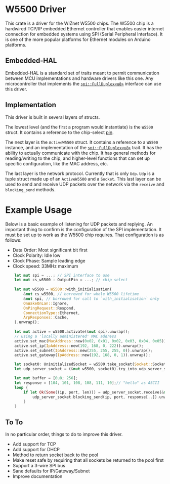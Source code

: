 # W5500 Driver

This crate is a driver for the WIZnet W5500 chips.  The W5500 chip is a hardwired TCP/IP embedded Ethernet controller
that enables easier internet connection for embedded systems using SPI (Serial Peripheral Interface).  It is one of the
more popular platforms for Ethernet modules on Arduino platforms.

## Embedded-HAL

Embedded-HAL is a standard set of traits meant to permit communication between MCU implementations and hardware drivers
like this one.  Any microcontroller that implements the
[`spi::FullDuplex<u8>`](https://docs.rs/embedded-hal/0.2.3/embedded_hal/spi/trait.FullDuplex.html) interface can use
this driver.

## Implementation

This driver is built in several layers of structs.

The lowest level (and the first a program would instantiate) is the `W5500` struct.  It contains a reference to the
chip-select [pin](https://docs.rs/embedded-hal/0.2.3/embedded_hal/digital/v2/trait.OutputPin.html).

The next layer is the `ActiveW5500` struct.  It contains a reference to a `W5500` instance, and an implementation of
the [`spi::FullDuplex<u8>`](https://docs.rs/embedded-hal/0.2.3/embedded_hal/spi/trait.FullDuplex.html) trait.  It has
the ability to actually communicate with the chip.  It has general methods for reading/writing to the chip, and
higher-level functions that can set up specific configuration, like the MAC address, etc.

The last layer is the network protocol.  Currently that is only `Udp`.  `Udp` is a tuple struct made up of an
`ActiveW5500` and a `Socket`.  This last layer can be used to send and receive UDP packets over the network via the
`receive` and `blocking_send` methods.

# Example Usage

Below is a basic example of listening for UDP packets and replying.  An important thing to confirm is the configuration
of the SPI implementation.  It must be set up to work as the W5500 chip requires.  That configuration is as follows:

* Data Order: Most significant bit first
* Clock Polarity: Idle low
* Clock Phase: Sample leading edge
* Clock speed: 33MHz maximum

```rust
    let mut spi = ...; // SPI interface to use
    let mut cs_w5500 : OutputPin = ...; // chip select
    
    let mut w5500 = W5500::with_initialisation(
        &mut cs_w5500, // borrowed for whole W5500 lifetime
        &mut spi, // borrowed for call to `with_initialisation` only
        OnWakeOnLan::Ignore,
        OnPingRequest::Respond,
        ConnectionType::Ethernet,
        ArpResponses::Cache,
    ).unwrap();
    
    let mut active = w5500.activate(&mut spi).unwrap();
    // using a 'locally administered' MAC address
    active.set_mac(MacAddress::new(0x02, 0x01, 0x02, 0x03, 0x04, 0x05)).unwrap();
    active.set_ip(IpAddress::new(192, 168, 0, 222)).unwrap();
    active.set_subnet(IpAddress::new(255, 255, 255, 0)).unwrap();
    active.set_gateway(IpAddress::new(192, 168, 0, 1)).unwrap();

    let socket0: UninitializedSocket = w5500.take_socket(Socket::Socket0).unwrap();
    let udp_server_socket = (&mut w5500, socket0).try_into_udp_server_socket(1234).unwrap();

    let mut buffer = [0u8; 256];
    let response = [104, 101, 108, 108, 111, 10];// "hello" as ASCII
    loop {
        if let Ok(Some((ip, port, len))) = udp_server_socket.receive(&mut buffer[..]) {
            udp_server_socket.blocking_send(ip, port, response[..]).unwrap();
        }
    }
```

## To To

In no particular order, things to do to improve this driver.

* Add support for TCP
* Add support for DHCP
* Method to return socket back to the pool
* Make reset safe by requiring that all sockets be returned to the pool first
* Support a 3-wire SPI bus
* Sane defaults for IP/Gateway/Subnet
* Improve documentation
